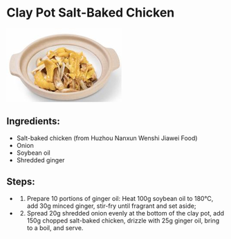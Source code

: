 # Clay Pot Salt-Baked Chicken

![Clay Pot Salt-Baked Chicken](../../images/%E7%A0%82%E9%94%85%E7%9B%90%E7%84%97%E9%B8%A1.png)


## Ingredients:

- Salt-baked chicken (from Huzhou Nanxun Wenshi Jiawei Food)
- Onion
- Soybean oil
- Shredded ginger

## Steps:

- 1. Prepare 10 portions of ginger oil: Heat 100g soybean oil to 180℃, add 30g minced ginger, stir-fry until fragrant and set aside;
- 2. Spread 20g shredded onion evenly at the bottom of the clay pot, add 150g chopped salt-baked chicken, drizzle with 25g ginger oil, bring to a boil, and serve.